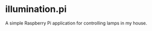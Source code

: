 illumination.pi
===============

A simple Raspberry Pi application for controlling lamps in my house.